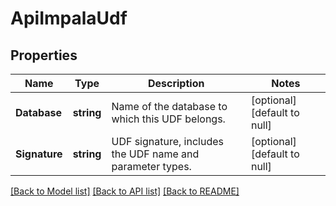 # ApiImpalaUdf

## Properties
Name | Type | Description | Notes
------------ | ------------- | ------------- | -------------
**Database** | **string** | Name of the database to which this UDF belongs. | [optional] [default to null]
**Signature** | **string** | UDF signature, includes the UDF name and parameter types. | [optional] [default to null]

[[Back to Model list]](../README.md#documentation-for-models) [[Back to API list]](../README.md#documentation-for-api-endpoints) [[Back to README]](../README.md)


